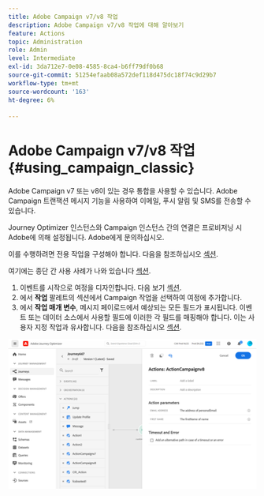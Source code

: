 ```yaml
---
title: Adobe Campaign v7/v8 작업
description: Adobe Campaign v7/v8 작업에 대해 알아보기
feature: Actions
topic: Administration
role: Admin
level: Intermediate
exl-id: 3da712e7-0e08-4585-8ca4-b6ff79df0b68
source-git-commit: 51254efaab08a572def118d475dc18f74c9d29b7
workflow-type: tm+mt
source-wordcount: '163'
ht-degree: 6%

---
```


# Adobe Campaign v7/v8 작업 {#using_campaign_classic}

Adobe Campaign v7 또는 v8이 있는 경우 통합을 사용할 수 있습니다. Adobe Campaign 트랜잭션 메시지 기능을 사용하여 이메일, 푸시 알림 및 SMS를 전송할 수 있습니다.

Journey Optimizer 인스턴스와 Campaign 인스턴스 간의 연결은 프로비저닝 시 Adobe에 의해 설정됩니다. Adobe에게 문의하십시오.

이를 수행하려면 전용 작업을 구성해야 합니다. 다음을 참조하십시오 [섹션](../action/acc-action.md).

여기에는 종단 간 사용 사례가 나와 있습니다 [섹션](../building-journeys/campaign-classic-use-case.md).

1. 이벤트를 시작으로 여정을 디자인합니다. 다음 보기 [섹션](../building-journeys/journey.md).
1. 에서 **작업** 팔레트의 섹션에서 Campaign 작업을 선택하여 여정에 추가합니다.
1. 에서 **작업 매개 변수**, 메시지 페이로드에서 예상되는 모든 필드가 표시됩니다. 이벤트 또는 데이터 소스에서 사용할 필드에 이러한 각 필드를 매핑해야 합니다. 이는 사용자 지정 작업과 유사합니다. 다음을 참조하십시오 [섹션](../building-journeys/using-custom-actions.md).

![](../assets/accintegration2.png)
